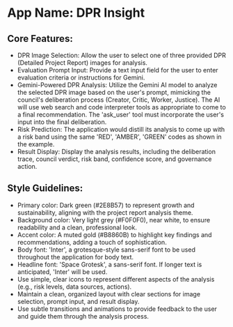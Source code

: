 # **App Name**: DPR Insight

## Core Features:

- DPR Image Selection: Allow the user to select one of three provided DPR (Detailed Project Report) images for analysis.
- Evaluation Prompt Input: Provide a text input field for the user to enter evaluation criteria or instructions for Gemini.
- Gemini-Powered DPR Analysis: Utilize the Gemini AI model to analyze the selected DPR image based on the user's prompt, mimicking the council's deliberation process (Creator, Critic, Worker, Justice). The AI will use web search and code interpreter tools as appropriate to come to a final recommendation.  The 'ask_user' tool must incorporate the user's input into the final deliberation.
- Risk Prediction: The application would distill its analysis to come up with a risk band using the same 'RED', 'AMBER', 'GREEN' codes as shown in the example.
- Result Display: Display the analysis results, including the deliberation trace, council verdict, risk band, confidence score, and governance action.

## Style Guidelines:

- Primary color: Dark green (#2E8B57) to represent growth and sustainability, aligning with the project report analysis theme.
- Background color: Very light grey (#F0F0F0), near white, to ensure readability and a clean, professional look.
- Accent color: A muted gold (#B8860B) to highlight key findings and recommendations, adding a touch of sophistication.
- Body font: 'Inter', a grotesque-style sans-serif font to be used throughout the application for body text.
- Headline font: 'Space Grotesk', a sans-serif font. If longer text is anticipated, 'Inter' will be used.
- Use simple, clear icons to represent different aspects of the analysis (e.g., risk levels, data sources, actions).
- Maintain a clean, organized layout with clear sections for image selection, prompt input, and result display.
- Use subtle transitions and animations to provide feedback to the user and guide them through the analysis process.